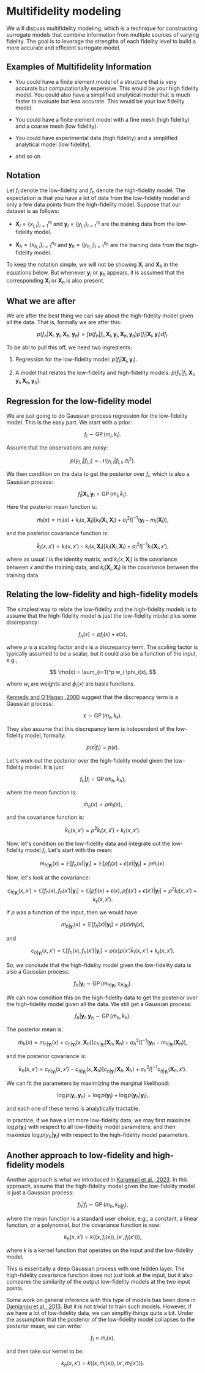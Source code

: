 # Multifidelity modeling

We will discuss multifidelity modeling, which is a technique for constructing surrogate models that combine information from multiple sources of varying fidelity. The goal is to leverage the strengths of each fidelity level to build a more accurate and efficient surrogate model.

## Examples of Multifidelity Information

+ You could have a finite element model of a structure that is very accurate but computationally expensive. This would be your high fidelity model. You could also have a simplified analytical model that is much faster to evaluate but less accurate. This would be your low fidelity model.

+ You could have a finite element model with a fine mesh (high fidelity) and a coarse mesh (low fidelity).

+ You could have experimental data (high fidelity) and a simplified analytical model (low fidelity).

+ and so on

## Notation

Let $f_l$ denote the low-fidelity and $f_h$ denote the high-fidelity model.
The expectation is that you have a lot of data from the low-fidelity model and only a few data points from the high-fidelity model.
Suppose that our dataset is as follows:

+ $\mathbf{X}_l = \{x_{l,i}\}_{i=1}^{n_l}$ and $\mathbf{y}_l = \{y_{l,i}\}_{i=1}^{n_l}$ are the training data from the low-fidelity model.

+ $\mathbf{X}_h = \{x_{h,i}\}_{i=1}^{n_h}$ and $\mathbf{y}_h = \{y_{h,i}\}_{i=1}^{n_h}$ are the training data from the high-fidelity model.

To keep the notation simple, we will not be showing $\mathbf{X}_l$ and $\mathbf{X}_h$ in the equations below.
But whenever $\mathbf{y}_l$ or $\mathbf{y}_h$ appears, it is assumed that the corresponding $\mathbf{X}_l$ or $\mathbf{X}_h$ is also present.

## What we are after
We are after the best thing we can say about the high-fidelity model given all the data.
That is, formally we are after this:

$$
p(f_h|\mathbf{X}_l, \mathbf{y}_l, \mathbf{X}_h, \mathbf{y}_h) = \int p(f_h|f_l, \mathbf{X}_l, \mathbf{y}_l, \mathbf{X}_h, \mathbf{y}_h) p(f_l|\mathbf{X}_l, \mathbf{y}_l) df_l.
$$

To be abl to pull this off, we need two ingredients:

1. Regression for the low-fidelity model: $p(f_l|\mathbf{X}_l, \mathbf{y}_l)$.

2. A model that relates the low-fidelity and high-fidelity models: $p(f_h|f_l, \mathbf{X}_l, \mathbf{y}_l, \mathbf{X}_h, \mathbf{y}_h)$.

## Regression for the low-fidelity model

We are just going to do Gaussian process regression for the low-fidelity model.
This is the easy part.
We start with a prior:

$$
f_l \sim \operatorname{GP}(m_l, k_l).
$$

Assume that the observations are noisy:

$$
p(y_{l,i}|f_{l,i}) = \mathcal{N}(y_{l,i}|f_{l,i}, \sigma_l^2).
$$

We then condition on the data to get the posterior over $f_l$, which is also a Gaussian process:

$$
f_l|\mathbf{X}_l, \mathbf{y}_l = \operatorname{GP}(\tilde{m}_l, \tilde{k}_l).
$$

Here the posterior mean function is:

$$
\tilde{m}_l(x) = m_l(x) + k_l(x, \mathbf{X}_l) [k_l(\mathbf{X}_l, \mathbf{X}_l) + \sigma_l^2 I]^{-1} (\mathbf{y}_l - m_l(\mathbf{X}_l)),
$$

and the posterior covariance function is:

$$
\tilde{k}_l(x, x') = k_l(x, x') - k_l(x, \mathbf{X}_l) [k_l(\mathbf{X}_l, \mathbf{X}_l) + \sigma_l^2 I]^{-1} k_l(\mathbf{X}_l, x'),
$$

where as usual $I$ is the identity matrix, and $k_l(x, \mathbf{X}_l)$ is the covariance between $x$ and the training data, and $k_l(\mathbf{X}_l, \mathbf{X}_l)$ is the covariance between the training data.

## Relating the low-fidelity and high-fidelity models

The simplest way to relate the low-fidelity and the high-fidelity models is to assume that the high-fidelity model is just the low-fidelity model plus some discrepancy:

$$
f_h(x) = \rho f_l(x) + \epsilon(x),
$$

where $\rho$ is a scaling factor and $\epsilon$ is a discrepancy term.
The scaling factor is typically assumed to be a scalar, but it could also be a function of the input, e.g.,

$$
\rho(x) = \sum_{i=1}^p w_i \phi_i(x),
$$

where $w_i$ are weights and $\phi_i(x)$ are basis functions.

[Kennedy and O'Hagan, 2000](https://academic.oup.com/biomet/article/87/1/1/221217) suggest that the discrepancy term is a Gaussian process:

$$
\epsilon \sim \operatorname{GP}(m_{\epsilon}, k_{\epsilon}).
$$

They also assume that this discrepancy term is independent of the low-fidelity model, formally:

$$
p(\epsilon|f_l) = p(\epsilon).
$$

Let's work out the posterior over the high-fidelity model given the low-fidelity model.
It is just:

$$
f_h|f_l = \operatorname{GP}(\tilde{m}_h, \tilde{k}_h),
$$

where the mean function is:

$$
\tilde{m}_h(x) = \rho \tilde{m}_l(x),
$$

and the covariance function is:

$$
\tilde{k}_h(x, x') = \rho^2 \tilde{k}_l(x, x') + k_{\epsilon}(x, x').
$$

Now, let's condition on the low-fidelity data and integrate out the low-fidelity model $f_l$.
Let's start with the mean:

$$
m_{h|\mathbf{y}_l}(x) = \mathbb{E}[f_h(x)|\mathbf{y}_l] = \mathbb{E}[\rho f_l(x) + \epsilon(x)|\mathbf{y}_l] = \rho \tilde{m}_l(x).
$$

Now, let's look at the covariance:

$$
c_{h|\mathbf{y}_l}(x, x') = \mathbb{C}[f_h(x), f_h(x')|\mathbf{y}_l] = \mathbb{C}[\rho f_l(x) + \epsilon(x), \rho f_l(x') + \epsilon(x')|\mathbf{y}_l] = \rho^2 \tilde{k}_l(x, x') + k_{\epsilon}(x, x').
$$

If $\rho$ was a function of the input, then we would have:

$$
m_{h|\mathbf{y}_l}(x) = \mathbb{E}[f_h(x)|\mathbf{y}_l] = \rho(x) \tilde{m}_l(x),
$$

and

$$
c_{h|\mathbf{y}_l}(x,x') = \mathbb{C}[f_h(x), f_h(x')|\mathbf{y}_l] = \rho(x) \rho(x') \tilde{k}_l(x, x') + k_{\epsilon}(x, x').
$$

So, we conclude that the high-fidelity model given the low-fidelity data is also a Gaussian process:

$$
f_h|\mathbf{y}_l \sim \operatorname{GP}(m_{h|\mathbf{y}_l}, c_{h|\mathbf{y}_l}).
$$

We can now condition this on the high-fidelity data to get the posterior over the high-fidelity model given all the data.
We still get a Gaussian process:

$$
f_h|\mathbf{y}_l, \mathbf{y}_h \sim \operatorname{GP}(\tilde{m}_h, \tilde{k}_h).
$$

The posterior mean is:

$$
\tilde{m}_h(x) = m_{h|\mathbf{y}_l}(x) + c_{h|\mathbf{y}_l}(x, \mathbf{X}_h) [c_{h|\mathbf{y}_l}(\mathbf{X}_h, \mathbf{X}_h) + \sigma_h^2 I]^{-1} (\mathbf{y}_h - m_{h|\mathbf{y}_l}(\mathbf{X}_h)),
$$

and the posterior covariance is:

$$
\tilde{k}_h(x, x') = c_{h|\mathbf{y}_l}(x, x') - c_{h|\mathbf{y}_l}(x, \mathbf{X}_h) [c_{h|\mathbf{y}_l}(\mathbf{X}_h, \mathbf{X}_h) + \sigma_h^2 I]^{-1} c_{h|\mathbf{y}_l}(\mathbf{X}_h, x').
$$

We can fit the parameters by maximizing the marginal likelihood:

$$
\log p(\mathbf{y}_l, \mathbf{y}_h) = \log p(\mathbf{y}_l) + \log p(\mathbf{y}_h|\mathbf{y}_l),
$$

and each one of these terms is analytically tractable.

In practice, if we have a lot more low-fidelity data, we may first maximize $\log p(\mathbf{y}_l)$ with respect to all low-fidelity model parameters, and then maximize $\log p(y_h|\mathbf{y}_l)$ with respect to the high-fidelity model parameters.

## Another approach to low-fidelity and high-fidelity models

Another approach is what we introduced in [Karumuri et al., 2023](https://www.sciencedirect.com/science/article/pii/S0927025622005626).
In this approach, assume that the high-fidelity model given the low-fidelity model is just a Gaussian process:

$$
f_h|f_l \sim \operatorname{GP}(m_h, k_{h|f_l}),
$$

where the mean function is a standard user choice, e.g., a constant, a linear function, or a polynomial,
but the covariance function is now:

$$
k_h(x, x') = k((x, f_l(x)), (x', f_l(x'))),
$$

where $k$ is a kernel function that operates on the input and the low-fidelity model.

This is essentially a deep Gaussian process with one hidden layer.
The high-fidelity covariance function does not just look at the input, but it also compares the similarity of the output low-fidelity models at the two input points.

Some work on general inference with this type of models has been done in [Damianou et al., 2013](http://proceedings.mlr.press/v31/damianou13a.pdf).
But it is not trivial to train such models.
However, if we have a lot of low-fidelity data, we can simplfiy things quite a bit.
Under the assumption that the posterior of the low-fidelity model collapses to the posterior mean, we can write:

$$
f_l \approx \tilde{m}_l(x),
$$

and then take our kernel to be:

$$
k_h(x, x') = k((x, \tilde{m}_l(x)), (x', \tilde{m}_l(x'))).
$$